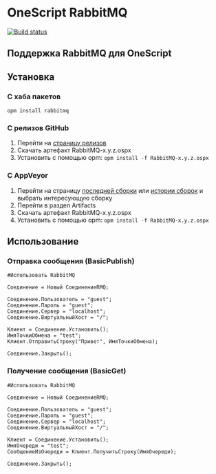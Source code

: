 # OneScript RabbitMQ

[![Build status](https://ci.appveyor.com/api/projects/status/kbqiv9rsp1ohghqb/branch/master?svg=true)](https://ci.appveyor.com/project/nixel2007/oscript-rabbitmq/branch/master)

## Поддержка RabbitMQ для OneScript

## Установка

### С хаба пакетов

`opm install rabbitmq`

### С релизов GitHub

1. Перейти на [страницу релизов](https://github.com/silverbulleters/oscript-rabbitmq/releases)
1. Скачать артефакт RabbitMQ-x.y.z.ospx
1. Установить с помощью opm: `opm install -f RabbitMQ-x.y.z.ospx`

### С AppVeyor

1. Перейти на страницу [последней сборки](https://ci.appveyor.com/project/nixel2007/oscript-rabbitmq) или [истории сборок](https://ci.appveyor.com/project/nixel2007/oscript-rabbitmq/history) и выбрать интересующую сборку
1. Перейти в раздел Artifacts
1. Скачать артефакт RabbitMQ-x.y.z.ospx
1. Установить с помощью opm: `opm install -f RabbitMQ-x.y.z.ospx`

## Использование

### Отправка сообщения (BasicPublish)

```bsl
#Использовать RabbitMQ

Соединение = Новый СоединениеRMQ;
	
Соединение.Пользователь = "guest";
Соединение.Пароль = "guest";
Соединение.Сервер = "localhost";
Соединение.ВиртуальныйХост = "/";
	
Клиент = Соединение.Установить();
ИмяТочкиОбмена = "test";
Клиент.ОтправитьСтроку("Привет", ИмяТочкиОбмена);
	
Соединение.Закрыть();

```

### Получение сообщения (BasicGet)

```bsl
#Использовать RabbitMQ

Соединение = Новый СоединениеRMQ;
	
Соединение.Пользователь = "guest";
Соединение.Пароль = "guest";
Соединение.Сервер = "localhost";
Соединение.ВиртуальныйХост = "/";
	
Клиент = Соединение.Установить();
ИмяОчереди = "test";
СообщениеИзОчереди = Клиент.ПолучитьСтроку(ИмяОчереди);
	
Соединение.Закрыть();

```
